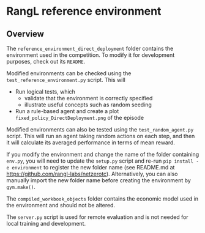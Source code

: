 # RangL reference environment

## Overview

The `reference_environment_direct_deployment` folder contains the environment used in the competition. To modify it for development purposes, check out its `README`.

Modified environments can be checked using the `test_reference_environment.py` script. This will
* Run logical tests, which
    * validate that the environment is correctly specified
    * illustrate useful concepts such as random seeding
* Run a rule-based agent and create a plot `fixed_policy_DirectDeployment.png` of the episode
 
Modified environments can also be tested using the `test_random_agent.py` script. This will run an agent taking random actions on each step, and then it will calculate its averaged performance in terms of mean reward.

If you modify the environment and change the name of the folder containing `env.py`, you will need to update the `setup.py` script and re-run `pip install -e environment` to register the new folder name (see README.md at https://github.com/rangl-labs/netzerotc). Alternatively, you can also manually import the new folder name before creating the environment by `gym.make()`.

The `compiled_workbook_objects` folder contains the economic model used in the environment and should not be altered.

The `server.py` script is used for remote evaluation and is not needed for local training and development.
